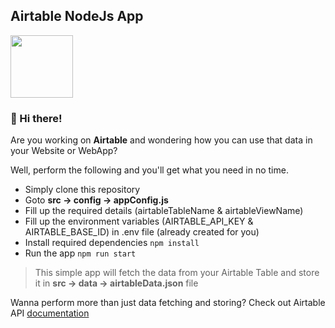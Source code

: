 ## Airtable NodeJs App
<img src="https://cdn.iconscout.com/icon/free/png-256/airtable-1482122-1254387.png"  width="100" height="auto">

### 👋 Hi there!

Are you working on **Airtable** and wondering how you can use that data in your Website or WebApp?

Well, perform the following and you'll get what you need in no time.
- Simply clone this repository
- Goto **src → config → appConfig.js**
- Fill up the required details (airtableTableName & airtableViewName)
- Fill up the environment variables (AIRTABLE_API_KEY & AIRTABLE_BASE_ID) in .env file (already created for you)
- Install required dependencies ``` npm install ```
- Run the app ```npm run start```

> This simple app will fetch the data from your Airtable Table and store it in **src → data → airtableData.json** file

Wanna perform more than just data fetching and storing?
Check out Airtable API [documentation](https://airtable.com/api)
